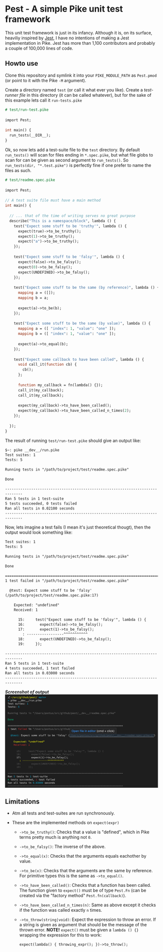 # Pest - A simple Pike unit test framework

This unit test framework is just in its infancy. Although it is, on its surface,
heaviliy inspired by [Jest](https://jestjs.io/), I have no intentions of making
a Jest implementation in Pike. Jest has more than 1,100 contributors and
probably a couple of 100,000 lines of code.

## Howto use

Clone this repository and symlink it into your `PIKE_MODULE_PATH` as
`Pest.pmod` (or point to it with the Pike `-M` argument).

Create a directory named `test` (or call it what ever you like). Create a
_test-runner file_ in this directory (it can be called whatever), but for the
sake of this example lets call it `run-tests.pike`

```pike
# test/run-test.pike

import Pest;

int main() {
  run_tests(__DIR__);
}
```

Ok, so now lets add a test-suite file to the `test` directory. By default
`run_tests()` will scan for files ending in `*.spec.pike`, but what file globs
to scan for can be given as second argument to `run_tests()`. So
`run_tests(dir, "*.test.pike")` is perfectly fine if one prefer to name the
files as such.

```pike
# test/readme.spec.pike

import Pest;

// A test suite file must have a main method
int main() {

  // ... that of the time of writing serves no great purpose
  describe("This is a namespace/block", lambda () {
    test("Expect some stuff to be 'truthy'", lambda () {
      expect(true)->to_be_truthy();
      expect(1)->to_be_truthy();
      expect("a")->to_be_truthy();
    });

    test("Expect some stuff to be 'falsy'", lambda () {
      expect(false)->to_be_falsy();
      expect(0)->to_be_falsy();
      expect(UNDEFINED)->to_be_falsy();
    });

    test("Expect some stuff to be the same (by reference)", lambda () {
      mapping a = ([]);
      mapping b = a;

      expect(a)->to_be(b);
    });

    test("Expect some stuff to be the same (by value)", lambda () {
      mapping a = ([ "index": 1, "value": "one" ]);
      mapping b = ([ "index": 1, "value": "one" ]);

      expect(a)->to_equal(b);
    });

    test("Expect some callback to have been called", lambda () {
      void call_it(function cb) {
        cb();
      };

      function my_callback = fn(lambda() {});
      call_it(my_callback);
      call_it(my_callback);

      expect(my_callback)->to_have_been_called();
      expect(my_callback)->to_have_been_called_n_times(2);
    });

  });
}
```

The result of running `test/run-test.pike` should give an output like:

```
$~: pike __dev__/run.pike
Test suites: 1
Tests: 5

Running tests in "/path/to/project/test/readme.spec.pike"

Done

------------------------------------------------------------------------------
Ran 5 tests in 1 test-suite
5 tests succeeded, 0 tests failed
Ran all tests in 0.02100 seconds
------------------------------------------------------------------------------
```

Now, lets imagine a test fails (I mean it's just theoretical thougt), then
the output would look something like:

```
Test suites: 1
Tests: 5

Running tests in "/path/to/project/test/readme.spec.pike"

Done

==============================================================================
1 test failed in "/path/to/project/test/readme.spec.pike"

  @test: Expect some stuff to be 'falsy' (/path/to/project/test/readme.spec.pike:17)

    Expected: "undefined"
    Received: 1

      15:     test("Expect some stuff to be 'falsy'", lambda () {
      16:       expect(false)->to_be_falsy();
      17:       expect(1)->to_be_falsy();
        : -----------------^^^^^^^^^^^
      18:       expect(UNDEFINED)->to_be_falsy();
      19:     });

------------------------------------------------------------------------------
Ran 5 tests in 1 test-suite
4 tests succeeded, 1 test failed
Ran all tests in 0.03000 seconds
------------------------------------------------------------------------------
```

**_Screenshot of output_**
![Screen shot](./shot.png)

## Limitations

- Atm all tests and test-suites are run synchronously.
- These are the implemented methods on `expect(expr)`

  - `->to_be_truthy()`: Checks that a value is "defined", which in Pike terms
    pretty much is anything not `0`.
  - `->to_be_falsy()`: The inverse of the above.
  - `->to_equal(x)`: Checks that the arguments equals eachother by value.
  - `->to_be(x)`: Checks that the arguments are the same by reference.
    For primitive types this is the same as `->to_equal()`.
  - `->to_have_been_called()`: Checks that a function has been called. The
    function given to `expect()` must be of type `Pest.Fn` (can be created
    via the "factory method" `Pest.fn(callback)`).
  - `->to_have_been_called_n_times(n)`: Same as above except it checks if the
    function was called exactly `n` times.
  - `->to_throw(string|void)`: Expect the expression to throw an
    error. If a string is given as argument that should be the message of the
    thrown error. **NOTE!** `expect()` must be given a `lambda () {}` wrapping
    the expression for this to work:

    ```pike
    expect(lambda() { throwing_expr(); })->to_throw();
    ```
